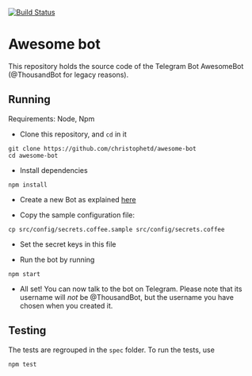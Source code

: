 [![Build Status](https://travis-ci.com/christophetd/awesome-bot.svg?token=XndQsXByyZvxbqRRWyCC&branch=master)](https://travis-ci.com/christophetd/awesome-bot)

# Awesome bot

This repository holds the source code of the Telegram Bot AwesomeBot (@ThousandBot for legacy reasons).

## Running

Requirements: Node, Npm

- Clone this repository, and `cd` in it

```
git clone https://github.com/christophetd/awesome-bot
cd awesome-bot
```
- Install dependencies

```
npm install
```
- Create a new Bot as explained [here](https://core.telegram.org/bots#3-how-do-i-create-a-bot)

- Copy the sample configuration file:

```
cp src/config/secrets.coffee.sample src/config/secrets.coffee
```
- Set the secret keys in this file

- Run the bot by running

```
npm start
```

- All set! You can now talk to the bot on Telegram. Please note that its username will *not* be @ThousandBot, but the username you have chosen when you created it.

## Testing

The tests are regrouped in the `spec` folder. To run the tests, use

```
npm test
```
